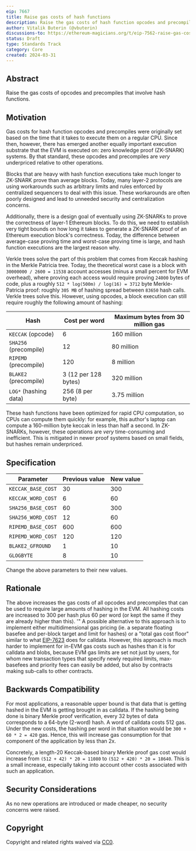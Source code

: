 ```yaml
---
eip: 7667
title: Raise gas costs of hash functions
description: Raise the gas costs of hash function opcodes and precompiles, to match prover expenses in ZK-EVMs
author: Vitalik Buterin (@vbuterin)
discussions-to: https://ethereum-magicians.org/t/eip-7562-raise-gas-costs-of-hash-functions/19446
status: Draft
type: Standards Track
category: Core
created: 2024-03-31
---
```


## Abstract

Raise the gas costs of opcodes and precompiles that involve hash functions.

## Motivation

Gas costs for hash function opcodes and precompiles were originally set based on the time that it takes to execute them on a regular CPU. Since then, however, there has emerged another equally important execution substrate that the EVM is executed on: zero knowledge proof (ZK-SNARK) systems. By that standard, these opcodes and precompiles are _very_ underpriced relative to other operations.

Blocks that are heavy with hash function executions take much longer to ZK-SNARK prove than average blocks. Today, many layer-2 protocols are using workarounds such as arbitrary limits and rules enforced by centralized sequencers to deal with this issue. These workarounds are often poorly designed and lead to unneeded security and centralization concerns.

Additionally, there is a design goal of eventually using ZK-SNARKs to prove the correctness of layer-1 Ethereum blocks. To do this, we need to establish very tight bounds on how long it takes to generate a ZK-SNARK proof of an Ethereum execution block's correctness. Today, the difference between average-case proving time and worst-case proving time is large, and hash function executions are the largest reason why.

Verkle trees solve the part of this problem that comes from Keccak hashing in the Merkle Patricia tree. Today, the theoretical worst case is a block with `30000000 / 2600 = 11538` account accesses (minus a small percent for EVM overhead), where proving each access would require proving `24000` bytes of code, plus a roughly `512 * log(500m) / log(16) = 3712` byte Merkle-Patricia proof: roughly `305 MB` of hashing spread between `83650` hash calls. Verkle trees solve this. However, using opcodes, a block execution can still require roughly the following amount of hashing:

| Hash | Cost per word | Maximum bytes from 30 million gas |
| - | - | - |
| `KECCAK` (opcode) | 6 | 160 million |
| `SHA256` (precompile) | 12 | 80 million |
| `RIPEMD` (precompile) | 120 | 8 million |
| `BLAKE2` (precompile) | 3 (12 per 128 bytes) | 320 million |
| `LOG*` (hashing data) | 256 (8 per byte) | 3.75 million | 

These hash functions have been optimized for rapid CPU computation, so CPUs can compute them quickly: for example, this author's laptop can compute a 160-million byte keccak in less than half a second. In ZK-SNARKs, however, these operations are _very_ time-consuming and inefficient. This is mitigated in newer proof systems based on small fields, but hashes remain underpriced.

## Specification

| Parameter | Previous value | New value | 
| - | - | - |
| `KECCAK_BASE_COST` | 30 | 300 |
| `KECCAK_WORD_COST` | 6 | 60 |
| `SHA256_BASE_COST` | 60 | 300 |
| `SHA256_WORD_COST` | 12 | 60 |
| `RIPEMD_BASE_COST` | 600 | 600 |
| `RIPEMD_WORD_COST` | 120 | 120 |
| `BLAKE2_GFROUND` | 1 | 10 |
| `GLOGBYTE` | 8 | 10 |

Change the above parameters to their new values.

## Rationale

The above increases the gas costs of all opcodes and precompiles that can be used to require large amounts of hashing in the EVM. All hashing costs are increased to 300 per hash plus 60 per word (or kept the same if they are already higher than this).
'"
A possible alternative to this approach is to implement either multidimensional gas pricing (ie. a separate floating basefee and per-block target and limit for hashes) or a "total gas cost floor" similar to what [EIP-7623](eip-7623.md) does for calldata. However, this approach is much harder to implement for in-EVM gas costs such as hashes than it is for calldata and blobs, because EVM gas limits are set not just by users, for whom new transaction types that specify newly required limits, max-basefees and priority fees can easily be added, but also by contracts making sub-calls to other contracts.

## Backwards Compatibility

For most applications, a reasonable upper bound is that data that is getting hashed in the EVM is getting brought in as calldata. If the hashing being done is binary Merkle proof verification, every 32 bytes of data corresponds to a 64-byte (2-word) hash. A word of calldata costs 512 gas. Under the new costs, the hashing per word in that situation would be `300 + 60 * 2 = 420` gas. Hence, this will increase gas consumption for that component of the application by less than 2x.

Concretely, a length-20 Keccak-based binary Merkle proof gas cost would increase from `(512 + 42) * 20 = 11080` to `(512 + 420) * 20 = 18640`. This is a small increase, especially taking into account other costs associated with such an application.

## Security Considerations

As no new operations are introduced or made cheaper, no security concerns were raised.

## Copyright

Copyright and related rights waived via [CC0](../LICENSE.md).
